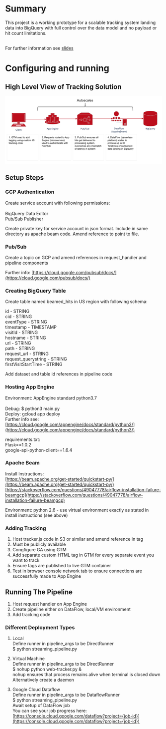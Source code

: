 # Summary

This project is a working prototype for a scalable tracking system landing data into BigQuery with full control over the data model and no payload or hit count limitations.<br/><br/>

For further information see [slides](https://docs.google.com/presentation/d/1CNwJ5Xg8dDTsVH6_CyLoAly3bjMKO6iuATM2QhaOqxc/)<br/>


# Configuring and running

## High Level View of Tracking Solution

![High Level View of Tracking Solution](https://github.com/nkoronka/custom-web-tracking-with-apache-beam/blob/master/high-level-solution.png?raw=true)<br/>

## Setup Steps

### GCP Authentication
Create service account with following permissions:<br/>
<br/>
BigQuery Data Editor<br/>
Pub/Sub Publisher<br/>

Create private key for service account in json format. Include in same directory as apache beam code. Amend reference to point to file.<br/>

### Pub/Sub
Create a topic on GCP and amend references in request_handler and pipeline components<br/>

Further info: [https://cloud.google.com/pubsub/docs/](https://cloud.google.com/pubsub/docs/)

### Creating BigQuery Table

Create table named beamed_hits in US region with following schema:<br/>

  id - STRING<br/>
  cid - STRING<br/>
  eventType - STRING<br/>
  timestamp - TIMESTAMP<br/>
  visitId - STRING<br/>
  hostname - STRING<br/>
  url - STRING<br/>
  path - STRING<br/>
  request_url - STRING<br/>
  request_querystring - STRING<br/>
  firstVisitStartTime - STRING<br/>

Add dataset and table id references in pipeline code<br/>


### Hosting App Engine

Environment: AppEngine standard python3.7<br/>
<br/>
Debug: $ python3 main.py<br/>
Deploy: gcloud app deploy<br/>
Further info see: [https://cloud.google.com/appengine/docs/standard/python3/](https://cloud.google.com/appengine/docs/standard/python3/)<br/>

requirements.txt:<br/>
  Flask==1.0.2<br/>
  google-api-python-client==1.6.4<br/>


### Apache Beam

Install Instructions:<br/>
[https://beam.apache.org/get-started/quickstart-py/](https://beam.apache.org/get-started/quickstart-py/)<br/>
[https://stackoverflow.com/questions/49047778/airflow-installation-failure-beamgcp](https://stackoverflow.com/questions/49047778/airflow-installation-failure-beamgcp)<br/>

Environment: python 2.6 - use virtual environment exactly as stated in install instructions (see above)<br/>


### Adding Tracking

1. Host tracker.js code in S3 or similar and amend reference in tag<br/>
2. Must be publicly available<br/>
3. Congfigure GA using GTM<br/>
4. Add separate custom HTML tag in GTM for every separate event you want to track<br/>
5. Ensure tags are published to live GTM container<br/>
6. Test in browser console network tab to ensure connections are successfully made to App Engine<br/>


## Running The Pipeline

1. Host request handler on App Engine<br/>
2. Create pipeline either on DataFlow, local/VM environment<br/>
3. Add tracking code<br/>


### Different Deployment Types

1. Local<br/>
  Define runner in pipeline_args to be DirectRunner<br/>
  $ python streaming_pipeline.py<br/>

2. Virtual Machine<br/>
  Define runner in pipeline_args to be DirectRunner<br/>
  $ nohup python web-tracker.py &<br/>
  nohup ensures that process remains alive when terminal is closed down<br/>
  Alternatively create a daemon<br/>

3. Google Cloud Dataflow<br/>
  Define runner in pipeline_args to be DataflowRunner<br/>
  $ python streaming_pipeline.py<br/>
  Await setup of DataFlow job<br/>
  You can see your job progress here: [https://console.cloud.google.com/dataflow?project={job-id}](https://console.cloud.google.com/dataflow?project={job-id})<br/>

